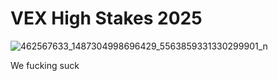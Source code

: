 # VEX High Stakes 2025

![462567633_1487304998696429_5563859331330299901_n](https://github.com/user-attachments/assets/da63a880-d504-459e-b57d-0780ba1cf2a1)

We fucking suck
